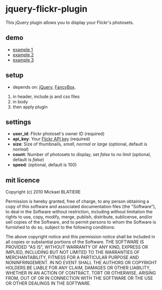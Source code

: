 jquery-flickr-plugin
===============
This jQuery plugin allows you to display your Flickr's photosets.

demo
-----------------
*   [example 1](http://blat.github.com/jquery-flickr-plugin/demo1.html)
*   [example 2](http://blat.github.com/jquery-flickr-plugin/demo2.html)
*   [example 3](http://blat.github.com/jquery-flickr-plugin/demo3.html)

setup
------------------
*   depends on: [jQuery](http://jquery.com/), [FancyBox](http://fancybox.net/).

1.  in header, include js and css files
        <script type="text/javascript" src="js/jquery.flickr.js"></script>
        <link rel="stylesheet" type="text/css" href="css/jquery.flickr.css" />
2.  in body
        <div id="my_flickr"></div>
3.  then apply plugin
        <script type="text/javascript">
            $(function() {
                $('#my_gallery').flickr({
                    user_id: '##USER_ID##',
                    api_key: '##API_KEY##',
                });
            });
        </script>

settings
----------------------
*   **user_id**: Flickr photoset's owner ID (required)
*   **api_key**: Your [Flickr API key](http://www.flickr.com/services/api/keys/) (required)
*   **size**: Size of thumbnails, *small*, *normal* or *large* (optional, default is *normal*)
*   **count**: Number of photosets to display, set *false* to *no limit* (optional, default is *false*)
*   **speed**: (optional, default is 100)

mit licence
------------------
Copyright (c) 2010 Mickael BLATIERE

Permission is hereby granted, free of charge, to any person obtaining a copy of this software and associated documentation files (the "Software"), to deal in the Software without restriction, including without limitation the rights to use, copy, modify, merge, publish, distribute, sublicense, and/or sell copies of the Software, and to permit persons to whom the Software is furnished to do so, subject to the following conditions:

The above copyright notice and this permission notice shall be included in all copies or substantial portions of the Software.
THE SOFTWARE IS PROVIDED "AS IS", WITHOUT WARRANTY OF ANY KIND, EXPRESS OR IMPLIED, INCLUDING BUT NOT LIMITED TO THE WARRANTIES OF MERCHANTABILITY, FITNESS FOR A PARTICULAR PURPOSE AND NONINFRINGEMENT. IN NO EVENT SHALL THE AUTHORS OR COPYRIGHT HOLDERS BE LIABLE FOR ANY CLAIM, DAMAGES OR OTHER LIABILITY, WHETHER IN AN ACTION OF CONTRACT, TORT OR OTHERWISE, ARISING FROM, OUT OF OR IN CONNECTION WITH THE SOFTWARE OR THE USE OR OTHER DEALINGS IN THE SOFTWARE.

